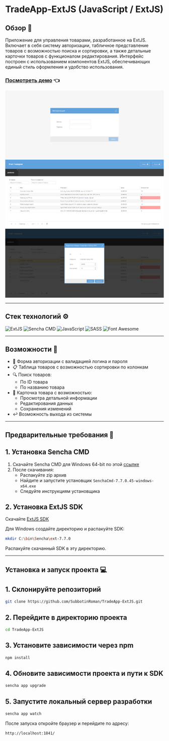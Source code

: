 # TradeApp-ExtJS (JavaScript / ExtJS)

## Обзор 🌟

Приложение для управления товарами, разработанное на ExtJS. Включает в себя систему авторизации, табличное представление товаров с возможностью поиска и сортировки, а также детальные карточки товаров с функционалом редактирования. Интерфейс построен с использованием компонентов ExtJS, обеспечивающих единый стиль оформления и удобство использования.

### [Посмотреть демо](https://subbotinroman.github.io/TradeApp-ExtJS/) 👈

<img alt="TradeApp preview" src="resources/img/preview-1.png">
<img alt="TradeApp preview" src="resources/img/preview-2.png">
<img alt="TradeApp preview" src="resources/img/preview-3.png">

---

## Стек технологий ⚙️

![ExtJS](https://img.shields.io/badge/ExtJS-%2395C93D.svg?style=for-the-badge&logo=sencha&logoColor=white)
![Sencha CMD](https://img.shields.io/badge/Sencha_CMD-%2395C93D.svg?style=for-the-badge&logo=sencha&logoColor=white)
![JavaScript](https://img.shields.io/badge/JavaScript-323330?style=for-the-badge&logo=javascript&logoColor=F7DF1E)
![SASS](https://img.shields.io/badge/SASS-CC6699?style=for-the-badge&logo=sass&logoColor=white)
![Font Awesome](https://img.shields.io/badge/Font_Awesome-528DD7?style=for-the-badge&logo=fontawesome&logoColor=white)

---

## Возможности 🚀

- 🔐 Форма авторизации с валидацией логина и пароля
- 📋 Таблица товаров с возможностью сортировки по колонкам
- 🔍 Поиск товаров:
  - По ID товара
  - По названию товара
- 📝 Карточка товара с возможностью:
  - Просмотра детальной информации
  - Редактирования данных
  - Сохранения изменений
- ↩️ Возможность выхода из системы

---

## Предварительные требования 🔧

## 1. Установка Sencha CMD

1. Скачайте Sencha CMD для Windows 64-bit по этой [ссылке](https://www.sencha.com/products/sencha-cmd/)
2. После скачивания:
   - Распакуйте zip архив
   - Найдите и запустите установщик `SenchaCmd-7.7.0.45-windows-x64.exe`
   - Следуйте инструкциям установщика

## 2. Установка ExtJS SDK
Скачайте [ExtJS SDK](https://www.sencha.com/products/extjs/evaluate/)

Для Windows создайте директорию и распакуйте SDK:
```bash
mkdir C:\bin\Sencha\ext-7.7.0
```
Распакуйте скачанный SDK в эту директорию.

---

## Установка и запуск проекта 💻

## 1. Склонируйте репозиторий
```bash
git clone https://github.com/SubbotinRoman/TradeApp-ExtJS.git
```

## 2. Перейдите в директорию проекта
```bash
cd TradeApp-ExtJS
```

## 3. Установите зависимости через npm
```bash
npm install
```

## 4. Обновите зависимости проекта и пути к SDK
```bash
sencha app upgrade
```

## 5. Запустите локальный сервер разработки
```bash
sencha app watch
```

После запуска откройте браузер и перейдите по адресу:
```
http://localhost:1841/
```
